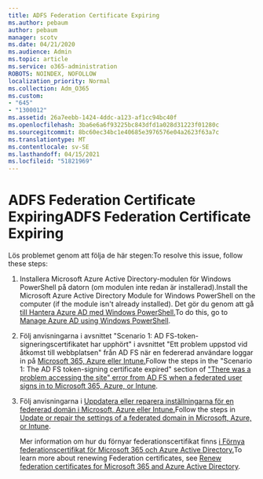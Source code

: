 ```yaml
---
title: ADFS Federation Certificate Expiring
ms.author: pebaum
author: pebaum
manager: scotv
ms.date: 04/21/2020
ms.audience: Admin
ms.topic: article
ms.service: o365-administration
ROBOTS: NOINDEX, NOFOLLOW
localization_priority: Normal
ms.collection: Adm_O365
ms.custom:
- "645"
- "1300012"
ms.assetid: 26a7eebb-1424-4ddc-a123-af1cc94bc40f
ms.openlocfilehash: 3ba6e6a6f93225bc843dfd1a028d31223f01280c
ms.sourcegitcommit: 8bc60ec34bc1e40685e3976576e04a2623f63a7c
ms.translationtype: MT
ms.contentlocale: sv-SE
ms.lasthandoff: 04/15/2021
ms.locfileid: "51821969"
---
```

# <a name="adfs-federation-certificate-expiring"></a><span data-ttu-id="5c6fa-102">ADFS Federation Certificate Expiring</span><span class="sxs-lookup"><span data-stu-id="5c6fa-102">ADFS Federation Certificate Expiring</span></span>

<span data-ttu-id="5c6fa-103">Lös problemet genom att följa de här stegen:</span><span class="sxs-lookup"><span data-stu-id="5c6fa-103">To resolve this issue, follow these steps:</span></span>
  
1. <span data-ttu-id="5c6fa-104">Installera Microsoft Azure Active Directory-modulen för Windows PowerShell på datorn (om modulen inte redan är installerad).</span><span class="sxs-lookup"><span data-stu-id="5c6fa-104">Install the Microsoft Azure Active Directory Module for Windows PowerShell on the computer (if the module isn't already installed).</span></span> <span data-ttu-id="5c6fa-105">Det gör du genom att gå [till Hantera Azure AD med Windows PowerShell.](https://aka.ms/aadposh)</span><span class="sxs-lookup"><span data-stu-id="5c6fa-105">To do this, go to [Manage Azure AD using Windows PowerShell](https://aka.ms/aadposh).</span></span>

2. <span data-ttu-id="5c6fa-106">Följ anvisningarna i avsnittet "Scenario 1: AD FS-token-signeringscertifikatet har upphört" i avsnittet "Ett problem uppstod vid åtkomst till webbplatsen" från AD FS när en federerad användare loggar in på [Microsoft 365, Azure eller Intune.](https://support.microsoft.com/help/2713898/there-was-a-problem-accessing-the-site-error-from-ad-fs-when-a-federat)</span><span class="sxs-lookup"><span data-stu-id="5c6fa-106">Follow the steps in the "Scenario 1: The AD FS token-signing certificate expired" section of ["There was a problem accessing the site" error from AD FS when a federated user signs in to Microsoft 365, Azure, or Intune](https://support.microsoft.com/help/2713898/there-was-a-problem-accessing-the-site-error-from-ad-fs-when-a-federat).</span></span>

3. <span data-ttu-id="5c6fa-107">Följ anvisningarna i [Uppdatera eller reparera inställningarna för en federerad domän i Microsoft, Azure eller Intune.](https://docs.microsoft.com/office365/troubleshoot/security/update-federated-domain-office-365)</span><span class="sxs-lookup"><span data-stu-id="5c6fa-107">Follow the steps in [Update or repair the settings of a federated domain in Microsoft, Azure, or Intune](https://docs.microsoft.com/office365/troubleshoot/security/update-federated-domain-office-365).</span></span>

    <span data-ttu-id="5c6fa-108">Mer information om hur du förnyar federationscertifikat finns [i Förnya federationscertifikat för Microsoft 365 och Azure Active Directory.](https://docs.microsoft.com/azure/active-directory/connect/active-directory-aadconnect-o365-certs)</span><span class="sxs-lookup"><span data-stu-id="5c6fa-108">To learn more about renewing Federation certificates, see [Renew federation certificates for Microsoft 365 and Azure Active Directory](https://docs.microsoft.com/azure/active-directory/connect/active-directory-aadconnect-o365-certs).</span></span>
